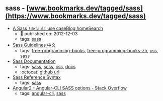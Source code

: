 sass - [www.bookmarks.dev/tagged/sass](https://www.bookmarks.dev/tagged/sass)
---
* [A Sass `!default` use caseBlog homeSearch](https://robots.thoughtbot.com/sass-default)
    * :calendar: published on: 2012-12-03
    * tags: [sass](../tagged/sass.md)
* [Sass Guidelines 中文](http://sass-guidelin.es/zh/)
    * tags: [free-programming-books](../tagged/free-programming-books.md), [free-programming-books-zh](../tagged/free-programming-books-zh.md), [css](../tagged/css.md), [sass](../tagged/sass.md)
* [Sass Documentation ](http://sass-lang.com/documentation/file.SASS_REFERENCE.html)
    * tags: [sass](../tagged/sass.md), [scss](../tagged/scss.md), [css](../tagged/css.md), [docs](../tagged/docs.md)
    * :octocat: [github url](https://github.com/sass/sass)
* [Sass Reference Syntax](http://sass-lang.com/documentation/file.SASS_REFERENCE.html#syntax)
    * tags: [sass](../tagged/sass.md)
* [Angular2 - Angular-CLI SASS options - Stack Overflow](http://stackoverflow.com/questions/36220256/angular2-angular-cli-sass-options)
    * tags: [angular-cli](../tagged/angular-cli.md), [sass](../tagged/sass.md)
